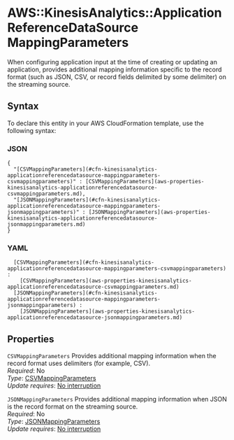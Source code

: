 # AWS::KinesisAnalytics::ApplicationReferenceDataSource MappingParameters<a name="aws-properties-kinesisanalytics-applicationreferencedatasource-mappingparameters"></a>

When configuring application input at the time of creating or updating an application, provides additional mapping information specific to the record format \(such as JSON, CSV, or record fields delimited by some delimiter\) on the streaming source\.

## Syntax<a name="aws-properties-kinesisanalytics-applicationreferencedatasource-mappingparameters-syntax"></a>

To declare this entity in your AWS CloudFormation template, use the following syntax:

### JSON<a name="aws-properties-kinesisanalytics-applicationreferencedatasource-mappingparameters-syntax.json"></a>

```
{
  "[CSVMappingParameters](#cfn-kinesisanalytics-applicationreferencedatasource-mappingparameters-csvmappingparameters)" : [CSVMappingParameters](aws-properties-kinesisanalytics-applicationreferencedatasource-csvmappingparameters.md),
  "[JSONMappingParameters](#cfn-kinesisanalytics-applicationreferencedatasource-mappingparameters-jsonmappingparameters)" : [JSONMappingParameters](aws-properties-kinesisanalytics-applicationreferencedatasource-jsonmappingparameters.md)
}
```

### YAML<a name="aws-properties-kinesisanalytics-applicationreferencedatasource-mappingparameters-syntax.yaml"></a>

```
﻿  [CSVMappingParameters](#cfn-kinesisanalytics-applicationreferencedatasource-mappingparameters-csvmappingparameters) : 
    [CSVMappingParameters](aws-properties-kinesisanalytics-applicationreferencedatasource-csvmappingparameters.md)
﻿  [JSONMappingParameters](#cfn-kinesisanalytics-applicationreferencedatasource-mappingparameters-jsonmappingparameters) : 
    [JSONMappingParameters](aws-properties-kinesisanalytics-applicationreferencedatasource-jsonmappingparameters.md)
```

## Properties<a name="aws-properties-kinesisanalytics-applicationreferencedatasource-mappingparameters-properties"></a>

`CSVMappingParameters`  <a name="cfn-kinesisanalytics-applicationreferencedatasource-mappingparameters-csvmappingparameters"></a>
Provides additional mapping information when the record format uses delimiters \(for example, CSV\)\.  
*Required*: No  
*Type*: [CSVMappingParameters](aws-properties-kinesisanalytics-applicationreferencedatasource-csvmappingparameters.md)  
*Update requires*: [No interruption](https://docs.aws.amazon.com/AWSCloudFormation/latest/UserGuide/using-cfn-updating-stacks-update-behaviors.html#update-no-interrupt)

`JSONMappingParameters`  <a name="cfn-kinesisanalytics-applicationreferencedatasource-mappingparameters-jsonmappingparameters"></a>
Provides additional mapping information when JSON is the record format on the streaming source\.  
*Required*: No  
*Type*: [JSONMappingParameters](aws-properties-kinesisanalytics-applicationreferencedatasource-jsonmappingparameters.md)  
*Update requires*: [No interruption](https://docs.aws.amazon.com/AWSCloudFormation/latest/UserGuide/using-cfn-updating-stacks-update-behaviors.html#update-no-interrupt)